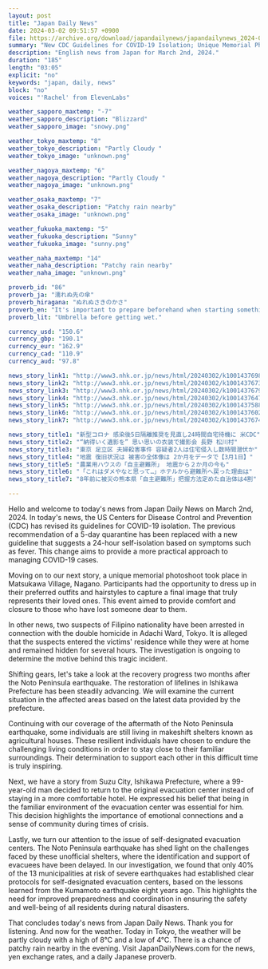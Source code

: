 ```yaml
---
layout: post
title: "Japan Daily News"
date: 2024-03-02 09:51:57 +0900
file: https://archive.org/download/japandailynews/japandailynews_2024-03-02.mp3
summary: "New CDC Guidelines for COVID-19 Isolation; Unique Memorial Photoshoot in Nagano, & more…"
description: "English news from Japan for March 2nd, 2024."
duration: "185"
length: "03:05"
explicit: "no"
keywords: "japan, daily, news"
block: "no"
voices: "'Rachel' from ElevenLabs"

weather_sapporo_maxtemp: "-7"
weather_sapporo_description: "Blizzard"
weather_sapporo_image: "snowy.png"

weather_tokyo_maxtemp: "8"
weather_tokyo_description: "Partly Cloudy "
weather_tokyo_image: "unknown.png"

weather_nagoya_maxtemp: "6"
weather_nagoya_description: "Partly Cloudy "
weather_nagoya_image: "unknown.png"

weather_osaka_maxtemp: "7"
weather_osaka_description: "Patchy rain nearby"
weather_osaka_image: "unknown.png"

weather_fukuoka_maxtemp: "5"
weather_fukuoka_description: "Sunny"
weather_fukuoka_image: "sunny.png"

weather_naha_maxtemp: "14"
weather_naha_description: "Patchy rain nearby"
weather_naha_image: "unknown.png"

proverb_id: "86"
proverb_ja: "濡れぬ先の傘"
proverb_hiragana: "ぬれぬさきのかさ"
proverb_en: "It's important to prepare beforehand when starting something."
proverb_lit: "Umbrella before getting wet."

currency_usd: "150.6"
currency_gbp: "190.1"
currency_eur: "162.9"
currency_cad: "110.9"
currency_aud: "97.8"

news_story_link1: "http://www3.nhk.or.jp/news/html/20240302/k10014376981000.html"
news_story_link2: "http://www3.nhk.or.jp/news/html/20240302/k10014376731000.html"
news_story_link3: "http://www3.nhk.or.jp/news/html/20240302/k10014376791000.html"
news_story_link4: "http://www3.nhk.or.jp/news/html/20240302/k10014376471000.html"
news_story_link5: "http://www3.nhk.or.jp/news/html/20240302/k10014375881000.html"
news_story_link6: "http://www3.nhk.or.jp/news/html/20240302/k10014376021000.html"
news_story_link7: "http://www3.nhk.or.jp/news/html/20240302/k10014376741000.html"

news_story_title1: "新型コロナ 感染後5日隔離推奨を見直し24時間自宅待機に 米CDC"
news_story_title2: "“納得いく遺影を” 思い思いの衣装で撮影会 長野 松川村"
news_story_title3: "東京 足立区 夫婦殺害事件 容疑者2人は住宅侵入し数時間潜伏か"
news_story_title4: "地震 復旧状況は 被害の全体像は 2か月をデータで【3月1日】"
news_story_title5: "農業用ハウスの「自主避難所」 地震から２か月の今も"
news_story_title6: "「これはダメやなと思って…」ホテルから避難所へ戻った理由は"
news_story_title7: "8年前に被災の熊本県「自主避難所」把握方法定めた自治体は4割"

---
```


Hello and welcome to today's news from Japan Daily News on March 2nd, 2024. In today's news, the US Centers for Disease Control and Prevention (CDC) has revised its guidelines for COVID-19 isolation. The previous recommendation of a 5-day quarantine has been replaced with a new guideline that suggests a 24-hour self-isolation based on symptoms such as fever. This change aims to provide a more practical approach to managing COVID-19 cases.

Moving on to our next story, a unique memorial photoshoot took place in Matsukawa Village, Nagano. Participants had the opportunity to dress up in their preferred outfits and hairstyles to capture a final image that truly represents their loved ones. This event aimed to provide comfort and closure to those who have lost someone dear to them.

In other news, two suspects of Filipino nationality have been arrested in connection with the double homicide in Adachi Ward, Tokyo. It is alleged that the suspects entered the victims' residence while they were at home and remained hidden for several hours. The investigation is ongoing to determine the motive behind this tragic incident.

Shifting gears, let's take a look at the recovery progress two months after the Noto Peninsula earthquake. The restoration of lifelines in Ishikawa Prefecture has been steadily advancing. We will examine the current situation in the affected areas based on the latest data provided by the prefecture.

Continuing with our coverage of the aftermath of the Noto Peninsula earthquake, some individuals are still living in makeshift shelters known as agricultural houses. These resilient individuals have chosen to endure the challenging living conditions in order to stay close to their familiar surroundings. Their determination to support each other in this difficult time is truly inspiring.

Next, we have a story from Suzu City, Ishikawa Prefecture, where a 99-year-old man decided to return to the original evacuation center instead of staying in a more comfortable hotel. He expressed his belief that being in the familiar environment of the evacuation center was essential for him. This decision highlights the importance of emotional connections and a sense of community during times of crisis.

Lastly, we turn our attention to the issue of self-designated evacuation centers. The Noto Peninsula earthquake has shed light on the challenges faced by these unofficial shelters, where the identification and support of evacuees have been delayed. In our investigation, we found that only 40% of the 13 municipalities at risk of severe earthquakes had established clear protocols for self-designated evacuation centers, based on the lessons learned from the Kumamoto earthquake eight years ago. This highlights the need for improved preparedness and coordination in ensuring the safety and well-being of all residents during natural disasters.

That concludes today's news from Japan Daily News. Thank you for listening. And now for the weather. Today in Tokyo, the weather will be partly cloudy with a high of 8°C and a low of 4°C. There is a chance of patchy rain nearby in the evening.  Visit JapanDailyNews.com for the news, yen exchange rates, and a daily Japanese proverb.
